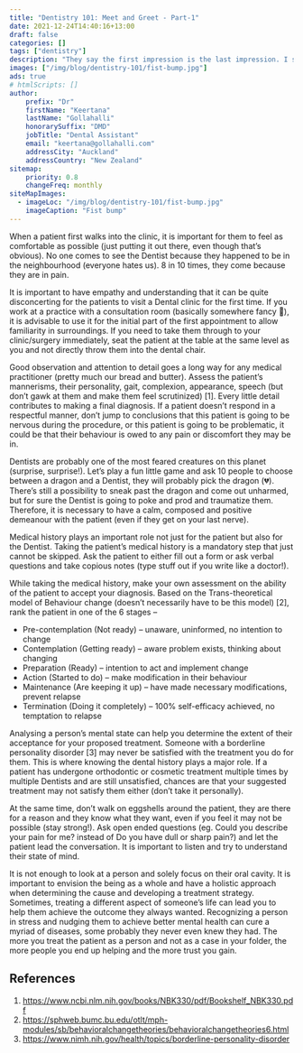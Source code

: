 ```yaml
---
title: "Dentistry 101: Meet and Greet - Part-1"
date: 2021-12-24T14:40:16+13:00
draft: false
categories: []
tags: ["dentistry"]
description: "They say the first impression is the last impression. I say the first impression is never the \"lasting\" impression"
images: ["/img/blog/dentistry-101/fist-bump.jpg"]
ads: true
# htmlScripts: []
author:
    prefix: "Dr"
    firstName: "Keertana"
    lastName: "Gollahalli"
    honorarySuffix: "DMD"
    jobTitle: "Dental Assistant"
    email: "keertana@gollahalli.com"
    addressCity: "Auckland"
    addressCountry: "New Zealand"
sitemap:
    priority: 0.8
    changeFreq: monthly
siteMapImages:
  - imageLoc: "/img/blog/dentistry-101/fist-bump.jpg"
    imageCaption: "Fist bump"
---
```


When a patient first walks into the clinic, it is important for them to feel as comfortable as possible (just putting it out there, even though that’s obvious). No one comes to see the Dentist because they happened to be in the neighbourhood (everyone hates us). 8 in 10 times, they come because they are in pain.  

It is important to have empathy and understanding that it can be quite disconcerting for the patients to visit a Dental clinic for the first time. If you work at a practice with a consultation room (basically somewhere fancy :information_desk_person:), it is advisable to use it for the initial part of the first appointment to allow familiarity in surroundings. If you need to take them through to your clinic/surgery immediately, seat the patient at the table at the same level as you and not directly throw them into the dental chair.  

Good observation and attention to detail goes a long way for any medical practitioner (pretty much our bread and butter). Assess the patient’s mannerisms, their personality, gait, complexion, appearance, speech (but don’t gawk at them and make them feel scrutinized) [1]. Every little detail contributes to making a final diagnosis. If a patient doesn’t respond in a respectful manner, don’t jump to conclusions that this patient is going to be nervous during the procedure, or this patient is going to be problematic, it could be that their behaviour is owed to any pain or discomfort they may be in.  

Dentists are probably one of the most feared creatures on this planet (surprise, surprise!). Let’s play a fun little game and ask 10 people to choose between a dragon and a Dentist, they will probably pick the dragon (:broken_heart:). There’s still a possibility to sneak past the dragon and come out unharmed, but for sure the Dentist is going to poke and prod and traumatize them. Therefore, it is necessary to have a calm, composed and positive demeanour with the patient (even if they get on your last nerve).  

Medical history plays an important role not just for the patient but also for the Dentist. Taking the patient’s medical history is a mandatory step that just cannot be skipped. Ask the patient to either fill out a form or ask verbal questions and take copious notes (type stuff out if you write like a doctor!).  

While taking the medical history, make your own assessment on the ability of the patient to accept your diagnosis. Based on the Trans-theoretical model of Behaviour change (doesn’t necessarily have to be this model) [2], rank the patient in one of the 6 stages –  

- Pre-contemplation (Not ready) – unaware, uninformed, no intention to change 
- Contemplation (Getting ready) – aware problem exists, thinking about changing 
- Preparation (Ready) – intention to act and implement change 
- Action (Started to do) – make modification in their behaviour  
- Maintenance (Are keeping it up) – have made necessary modifications, prevent relapse 
- Termination (Doing it completely) – 100% self-efficacy achieved, no temptation to relapse 

Analysing a person’s mental state can help you determine the extent of their acceptance for your proposed treatment. Someone with a borderline personality disorder [3] may never be satisfied with the treatment you do for them. This is where knowing the dental history plays a major role. If a patient has undergone orthodontic or cosmetic treatment multiple times by multiple Dentists and are still unsatisfied, chances are that your suggested treatment may not satisfy them either (don’t take it personally).  

At the same time, don’t walk on eggshells around the patient, they are there for a reason and they know what they want, even if you feel it may not be possible (stay strong!). Ask open ended questions (eg. Could you describe your pain for me? instead of Do you have dull or sharp pain?) and let the patient lead the conversation. It is important to listen and try to understand their state of mind. 

It is not enough to look at a person and solely focus on their oral cavity. It is important to envision the being as a whole and have a holistic approach when determining the cause and developing a treatment strategy. Sometimes, treating a different aspect of someone’s life can lead you to help them achieve the outcome they always wanted. Recognizing a person in stress and nudging them to achieve better mental health can cure a myriad of diseases, some probably they never even knew they had. The more you treat the patient as a person and not as a case in your folder, the more people you end up helping and the more trust you gain.

## References

1. https://www.ncbi.nlm.nih.gov/books/NBK330/pdf/Bookshelf_NBK330.pdf
2. https://sphweb.bumc.bu.edu/otlt/mph-modules/sb/behavioralchangetheories/behavioralchangetheories6.html
3. https://www.nimh.nih.gov/health/topics/borderline-personality-disorder 